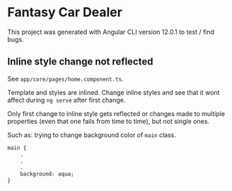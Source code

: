 # Fantasy Car Dealer

This project was generated with Angular CLI version 12.0.1 to test / find bugs.

## Inline style change not reflected

See `app/core/pages/home.component.ts`.

Template and styles are inlined. Change inline styles and see that it wont affect during `ng serve` after first change.

Only first change to inline style gets reflected or changes made to multiple properties (even that one fails from time to time), but not single ones.

Such as: trying to change background color of `main` class.

```css
main {
    .
    .
    .
    background: aqua;
}
```
